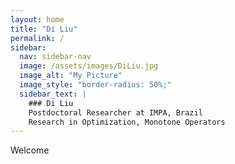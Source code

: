 ```yaml
---
layout: home
title: "Di Liu"
permalink: /
sidebar:
  nav: sidebar-nav
  image: /assets/images/DiLiu.jpg
  image_alt: "My Picture"
  image_style: "border-radius: 50%;"
  sidebar_text: |
    ### Di Liu  
    Postdoctoral Researcher at IMPA, Brazil  
    Research in Optimization, Monotone Operators  
---
```


Welcome
